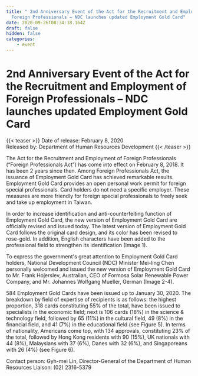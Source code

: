 ```yaml
---
title: " 2nd Anniversary Event of the Act for the Recruitment and Employment of
  Foreign Professionals – NDC launches updated Employment Gold Card"
date: 2020-09-26T08:34:18.164Z
draft: false
hidden: false
categories:
    - event
---
```


# 2nd Anniversary Event of the Act for the Recruitment and Employment of Foreign Professionals – NDC launches updated Employment Gold Card

{{< teaser >}}
Date of release: February 8, 2020  
Released by: Department of Human Resources Development
{{< /teaser >}}

The Act for the Recruitment and Employment of Foreign Professionals (“Foreign Professionals Act”) has come into effect on February 8, 2018. It has been 2 years since then. Among Foreign Professionals Act, the issuance of Employment Gold Card has achieved remarkable results. Employment Gold Card provides an open personal work permit for foreign special professionals. Card holders do not need a specific employer. These measures are more friendly for foreign special professionals to freely seek and take up employment in Taiwan.

In order to increase identification and anti-counterfeiting function of Employment Gold Card, the new version of Employment Gold Card are officially revised and issued today. The latest version of Employment Gold Card follows the original card design, and its color has been revised to rose-gold. In addition, English characters have been added to the professional field to strengthen its identification (Image 1).

To express the government's great attention to Employment Gold Card holders, National Development Council (NDC) Minister Mei-ling Chen personally welcomed and issued the new version of Employment Gold Card to Mr. Frank Hojerslev, Australian, CEO of Formosa Solar Renewable Power Company, and Mr. Johannes Wolfgang Mueller, German (Image 2-4).

584 Employment Gold Cards have been issued up to January 30, 2020. The breakdown by field of expertise of recipients is as follows: the highest proportion, 318 cards constituting 55% of the total, have been issued to specialists in the economic field; next is 106 cards (18%) in the science & technology field, followed by 65 (11%) in the cultural field, 49 (8%) in the financial field, and 41 (7%) in the educational field (see Figure 5). In terms of nationality, Americans come top, with 134 approvals, constituting 23% of the total, followed by Hong Kong residents with 90 (15%), UK nationals with 44 (8%), Malaysians with 37 (6%), Danes with 32 (6%), and Singaporeans with 26 (4%) (see Figure 6).

Contact person: Gyh-mei Lin, Director-General of the Department of Human Resources
Liaison: (02) 2316-5379